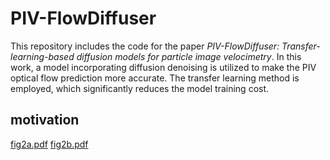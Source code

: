 # PIV-FlowDiffuser
This repository includes the code for the paper _PIV-FlowDiffuser: Transfer-learning-based diffusion models for particle image velocimetry_. In this work, a model incorporating diffusion denoising is utilized to make the PIV optical flow prediction more accurate. The transfer learning method is employed, which significantly reduces the model training cost.

## motivation
[fig2a.pdf](https://github.com/user-attachments/files/19090605/fig2a.pdf)
[fig2b.pdf](https://github.com/user-attachments/files/19090607/fig2b.pdf)
